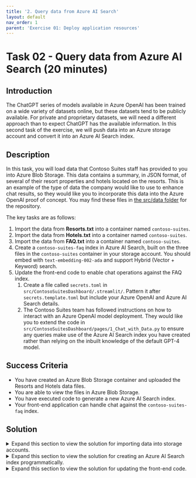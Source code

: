 ```yaml
---
title: '2. Query data from Azure AI Search'
layout: default
nav_order: 1
parent: 'Exercise 01: Deploy application resources'
---
```


# Task 02 - Query data from Azure AI Search (20 minutes)

## Introduction

The ChatGPT series of models available in Azure OpenAI has been trained on a wide variety of datasets online, but these datasets tend to be publicly available. For private and proprietary datasets, we will need a different approach than to expect ChatGPT has the available information. In this second task of the exercise, we will push data into an Azure storage account and convert it into an Azure AI Search index.

## Description

In this task, you will load data that Contoso Suites staff has provided to you into Azure Blob Storage. This data contains a summary, in JSON format, of several of their resort properties and hotels located on the resorts. This is an example of the type of data the company would like to use to enhance chat results, so they would like you to incorporate this data into the Azure OpenAI proof of concept. You may find these files in [the src/data folder](https://github.com/microsoft/TechExcel-Integrating-Azure-PaaS-and-AI-Services-for-AI-Design-Wins/tree/main/src/data) for the repository.

The key tasks are as follows:

1. Import the data from **Resorts.txt** into a container named `contoso-suites`.
2. Import the data from **Hotels.txt** into a container named `contoso-suites`.
3. Import the data from **FAQ.txt** into a container named `contoso-suites`.
4. Create a `contoso-suites-faq` index in Azure AI Search, built on the three files in the `contoso-suites` container in your storage account. You should embed with `text-embedding-002-ada` and support Hybrid (Vector + Keyword) search.
5. Update the front-end code to enable chat operations against the FAQ index.
   1. Create a file called `secrets.toml` in `src/ContosoSuitesDashboard/.streamlit/`. Pattern it after `secrets.template.toml` but include your Azure OpenAI and Azure AI Search details.
   2. The Contoso Suites team has followed instructions on how to interact with an Azure OpenAI model deployment. They would like you to extend the code in `src/ContosoSuitesDashboard/pages/1_Chat_with_Data.py` to ensure any queries make use of the Azure AI Search index you have created rather than relying on the inbuilt knowledge of the default GPT-4 model.

## Success Criteria

- You have created an Azure Blob Storage container and uploaded the Resorts and Hotels data files.
- You are able to view the files in Azure Blob Storage.
- You have executed code to generate a new Azure AI Search index.
- Your front-end application can handle chat against the `contoso-suites-faq` index.

## Solution

<details markdown="block">
<summary>Expand this section to view the solution for importing data into storage accounts.</summary>

- Make sure you use the storage account you created in exercise 1, as the storage account must be in the same region as Azure AI Search.
- Navigate to the storage account in [the Azure portal](https://portal.azure.com).
- Select the **Containers** option from the **Data storage** menu.
- Create a new container using the **+ Container** option. Name the container `contoso-suites`.
- Inside the "contoso-suites" container, select the **Upload** option and choose each text file.
- The files do not need to be in separate folders in the blob storage container.

</details>

<details markdown="block">
<summary>Expand this section to view the solution for creating an Azure AI Search index programmatically.</summary>

TODO

</details>

<details markdown="block">
<summary>Expand this section to view the solution for updating the front-end code.</summary>

TODO

</details>